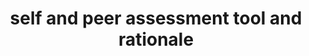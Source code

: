 ---
layout: external
redirect_url: https://khofstadter.info/assets/doc/Hofstadter-2019-self-and-peer-assessment-tool-and-rationale.pdf
title: self and peer assessment tool and rationale 
categories: writing
tags: [writing, teaching]
short: An online tool to help students become active participants in the process of self and peer assessment.
---